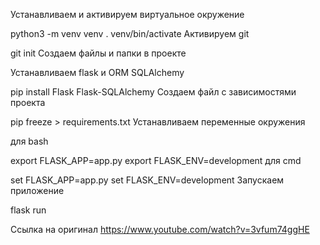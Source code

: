 Устанавливаем и активируем виртуальное окружение

python3 -m venv venv
. venv/bin/activate
Активируем git

git init
Создаем файлы и папки в проекте

Устанавливаем flask и ORM SQLAlchemy

pip install Flask Flask-SQLAlchemy
Создаем файл с зависимостями проекта

pip freeze > requirements.txt
Устанавливаем переменные окружения

для bash

export FLASK_APP=app.py
export FLASK_ENV=development
для cmd

set FLASK_APP=app.py
set FLASK_ENV=development
Запускаем приложение

flask run

Ссылка на оригинал
https://www.youtube.com/watch?v=3vfum74ggHE
